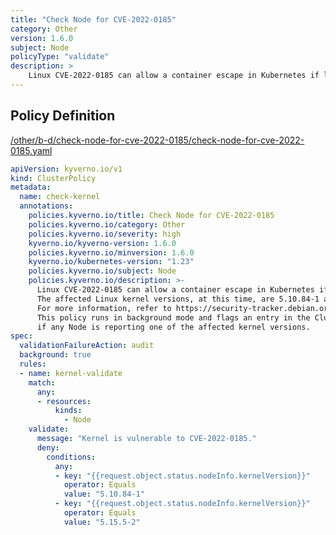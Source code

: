 ```yaml
---
title: "Check Node for CVE-2022-0185"
category: Other
version: 1.6.0
subject: Node
policyType: "validate"
description: >
    Linux CVE-2022-0185 can allow a container escape in Kubernetes if left unpatched. The affected Linux kernel versions, at this time, are 5.10.84-1 and 5.15.5-2. For more information, refer to https://security-tracker.debian.org/tracker/CVE-2022-0185. This policy runs in background mode and flags an entry in the ClusterPolicyReport if any Node is reporting one of the affected kernel versions.
---
```


## Policy Definition
<a href="https://github.com/kyverno/policies/raw/main//other/b-d/check-node-for-cve-2022-0185/check-node-for-cve-2022-0185.yaml" target="-blank">/other/b-d/check-node-for-cve-2022-0185/check-node-for-cve-2022-0185.yaml</a>

```yaml
apiVersion: kyverno.io/v1
kind: ClusterPolicy
metadata:
  name: check-kernel
  annotations:
    policies.kyverno.io/title: Check Node for CVE-2022-0185
    policies.kyverno.io/category: Other
    policies.kyverno.io/severity: high
    kyverno.io/kyverno-version: 1.6.0
    policies.kyverno.io/minversion: 1.6.0
    kyverno.io/kubernetes-version: "1.23"
    policies.kyverno.io/subject: Node
    policies.kyverno.io/description: >-
      Linux CVE-2022-0185 can allow a container escape in Kubernetes if left unpatched.
      The affected Linux kernel versions, at this time, are 5.10.84-1 and 5.15.5-2.
      For more information, refer to https://security-tracker.debian.org/tracker/CVE-2022-0185.
      This policy runs in background mode and flags an entry in the ClusterPolicyReport
      if any Node is reporting one of the affected kernel versions.
spec:
  validationFailureAction: audit
  background: true
  rules:
  - name: kernel-validate
    match:
      any:
      - resources:
          kinds:
            - Node
    validate:
      message: "Kernel is vulnerable to CVE-2022-0185."
      deny:
        conditions:
          any:
          - key: "{{request.object.status.nodeInfo.kernelVersion}}"
            operator: Equals
            value: "5.10.84-1"
          - key: "{{request.object.status.nodeInfo.kernelVersion}}"
            operator: Equals
            value: "5.15.5-2"
```
